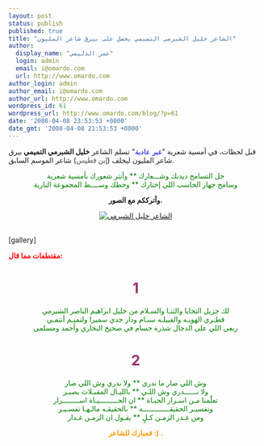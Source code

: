 ```yaml
---
layout: post
status: publish
published: true
title: "الشاعر خليل الشبرمي التميمي يحصل على بيرق شاعر المليون"
author:
  display_name: "عمر الدليمي"
  login: admin
  email: i@omardo.com
  url: http://www.omardo.com
author_login: admin
author_email: i@omardo.com
author_url: http://www.omardo.com
wordpress_id: 61
wordpress_url: http://www.omardo.com/blog/?p=61
date: '2008-04-08 23:53:53 +0000'
date_gmt: '2008-04-08 21:53:53 +0000'
---
```

<p>قبل لحظات، في أمسية شعرية "<span style="color: #0000ff;">غير عادية</span>" تسلم الشاعر <strong>خليل الشبرمي التميمي </strong>بيرق شاعر المليون ليخلف (<span style="color: #808080;"><strong>إبن فطيس</strong></span>) شاعر الموسم السابق.</p>
<p style="text-align: center;"><span style="color: green;">خل التسامح ديدنك  وشـــعارك ** وأنثر شعورك بأمسية شعرية<br />
وسامح جهاز الحاسب اللي إختارك ** وحطك وســــط المجموعة النارية</span></p>
<p style="text-align: center;"><strong>وأترككم مع الصور.</strong></p>
<p style="text-align: center;"><a title="شاعر المليون" href="http://www.omardo.com/blog/archives/61"><img class="ngg-singlepic" style="vertical-align: middle; text-align:center;" src="http://www.omardo.com/blog/wp-content/uploads/million_cimg3254-150x150.jpg" alt="الشاعر خليل الشبرمي" /></a></p>
<p><!--more--><br />
[gallery]</p>
<p><span style="color: #ff0000;"><strong>مقتطفات مما قال:</strong></span></p>
<h1 style="text-align: center;"><span style="color: #993366;"><strong>1</strong></span></h1>
<p style="text-align: center;"><span style="color: green;">لك جزيل التحايا والثنـا والسـلام من خليل ابراهيم الناصر الشبرمي<br />
قطـري الهويـه والقبيلـه سنـام ودار جدي سميرا ولتميـم أنتمـي<br />
ربعي اللي على الدجال شذرة حسام في صحيح البخاري وأحمد ومسلمي</span></p>
<h1 style="text-align: center;"><span><strong><span style="color: #993366;"><strong>2</strong></span></strong></span></h1>
<p style="text-align: center;"><span style="color: green;">وش اللي صار ما ندري ** ولا ندري وش اللي صار<br />
ولا نــــــدري وش اللـي ** بالليـال المقبـلات يصيـر<br />
تعلّمنا مـن اسـرار الحيـاة ** ان الحـــــــــيـاة اســــــــرار<br />
وتفسيـر الحقيقـــــــــــــه ** بالحقيقـه مالـهـا تفسـيـر<br />
ومن غـدر الزمـن كـلٍ ** يقـول ان الزمـن غـدار</span></p>
<p style="text-align: center;">
<p style="text-align: center;"><span style="color: #ff9900;"><strong>فمبارك للشاعر :) .<br />
</strong></span></p>

